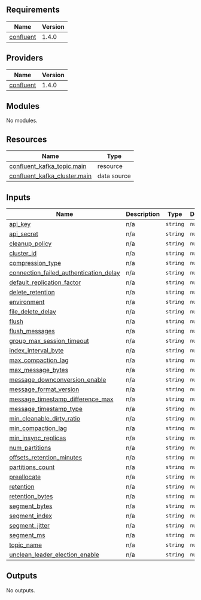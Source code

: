 ## Requirements

| Name | Version |
|------|---------|
| <a name="requirement_confluent"></a> [confluent](#requirement\_confluent) | 1.4.0 |

## Providers

| Name | Version |
|------|---------|
| <a name="provider_confluent"></a> [confluent](#provider\_confluent) | 1.4.0 |

## Modules

No modules.

## Resources

| Name | Type |
|------|------|
| [confluent_kafka_topic.main](https://registry.terraform.io/providers/confluentinc/confluent/1.4.0/docs/resources/kafka_topic) | resource |
| [confluent_kafka_cluster.main](https://registry.terraform.io/providers/confluentinc/confluent/1.4.0/docs/data-sources/kafka_cluster) | data source |

## Inputs

| Name | Description | Type | Default | Required |
|------|-------------|------|---------|:--------:|
| <a name="input_api_key"></a> [api\_key](#input\_api\_key) | n/a | `string` | `null` | no |
| <a name="input_api_secret"></a> [api\_secret](#input\_api\_secret) | n/a | `string` | `null` | no |
| <a name="input_cleanup_policy"></a> [cleanup\_policy](#input\_cleanup\_policy) | n/a | `string` | `null` | no |
| <a name="input_cluster_id"></a> [cluster\_id](#input\_cluster\_id) | n/a | `string` | `null` | no |
| <a name="input_compression_type"></a> [compression\_type](#input\_compression\_type) | n/a | `string` | `null` | no |
| <a name="input_connection_failed_authentication_delay"></a> [connection\_failed\_authentication\_delay](#input\_connection\_failed\_authentication\_delay) | n/a | `string` | `null` | no |
| <a name="input_default_replication_factor"></a> [default\_replication\_factor](#input\_default\_replication\_factor) | n/a | `string` | `null` | no |
| <a name="input_delete_retention"></a> [delete\_retention](#input\_delete\_retention) | n/a | `string` | `null` | no |
| <a name="input_environment"></a> [environment](#input\_environment) | n/a | `string` | `null` | no |
| <a name="input_file_delete_delay"></a> [file\_delete\_delay](#input\_file\_delete\_delay) | n/a | `string` | `null` | no |
| <a name="input_flush"></a> [flush](#input\_flush) | n/a | `string` | `null` | no |
| <a name="input_flush_messages"></a> [flush\_messages](#input\_flush\_messages) | n/a | `string` | `null` | no |
| <a name="input_group_max_session_timeout"></a> [group\_max\_session\_timeout](#input\_group\_max\_session\_timeout) | n/a | `string` | `null` | no |
| <a name="input_index_interval_byte"></a> [index\_interval\_byte](#input\_index\_interval\_byte) | n/a | `string` | `null` | no |
| <a name="input_max_compaction_lag"></a> [max\_compaction\_lag](#input\_max\_compaction\_lag) | n/a | `string` | `null` | no |
| <a name="input_max_message_bytes"></a> [max\_message\_bytes](#input\_max\_message\_bytes) | n/a | `string` | `null` | no |
| <a name="input_message_downconversion_enable"></a> [message\_downconversion\_enable](#input\_message\_downconversion\_enable) | n/a | `string` | `null` | no |
| <a name="input_message_format_version"></a> [message\_format\_version](#input\_message\_format\_version) | n/a | `string` | `null` | no |
| <a name="input_message_timestamp_difference_max"></a> [message\_timestamp\_difference\_max](#input\_message\_timestamp\_difference\_max) | n/a | `string` | `null` | no |
| <a name="input_message_timestamp_type"></a> [message\_timestamp\_type](#input\_message\_timestamp\_type) | n/a | `string` | `null` | no |
| <a name="input_min_cleanable_dirty_ratio"></a> [min\_cleanable\_dirty\_ratio](#input\_min\_cleanable\_dirty\_ratio) | n/a | `string` | `null` | no |
| <a name="input_min_compaction_lag"></a> [min\_compaction\_lag](#input\_min\_compaction\_lag) | n/a | `string` | `null` | no |
| <a name="input_min_insync_replicas"></a> [min\_insync\_replicas](#input\_min\_insync\_replicas) | n/a | `string` | `null` | no |
| <a name="input_num_partitions"></a> [num\_partitions](#input\_num\_partitions) | n/a | `string` | `null` | no |
| <a name="input_offsets_retention_minutes"></a> [offsets\_retention\_minutes](#input\_offsets\_retention\_minutes) | n/a | `string` | `null` | no |
| <a name="input_partitions_count"></a> [partitions\_count](#input\_partitions\_count) | n/a | `string` | `null` | no |
| <a name="input_preallocate"></a> [preallocate](#input\_preallocate) | n/a | `string` | `null` | no |
| <a name="input_retention"></a> [retention](#input\_retention) | n/a | `string` | `null` | no |
| <a name="input_retention_bytes"></a> [retention\_bytes](#input\_retention\_bytes) | n/a | `string` | `null` | no |
| <a name="input_segment_bytes"></a> [segment\_bytes](#input\_segment\_bytes) | n/a | `string` | `null` | no |
| <a name="input_segment_index"></a> [segment\_index](#input\_segment\_index) | n/a | `string` | `null` | no |
| <a name="input_segment_jitter"></a> [segment\_jitter](#input\_segment\_jitter) | n/a | `string` | `null` | no |
| <a name="input_segment_ms"></a> [segment\_ms](#input\_segment\_ms) | n/a | `string` | `null` | no |
| <a name="input_topic_name"></a> [topic\_name](#input\_topic\_name) | n/a | `string` | `null` | no |
| <a name="input_unclean_leader_election_enable"></a> [unclean\_leader\_election\_enable](#input\_unclean\_leader\_election\_enable) | n/a | `string` | `null` | no |

## Outputs

No outputs.
